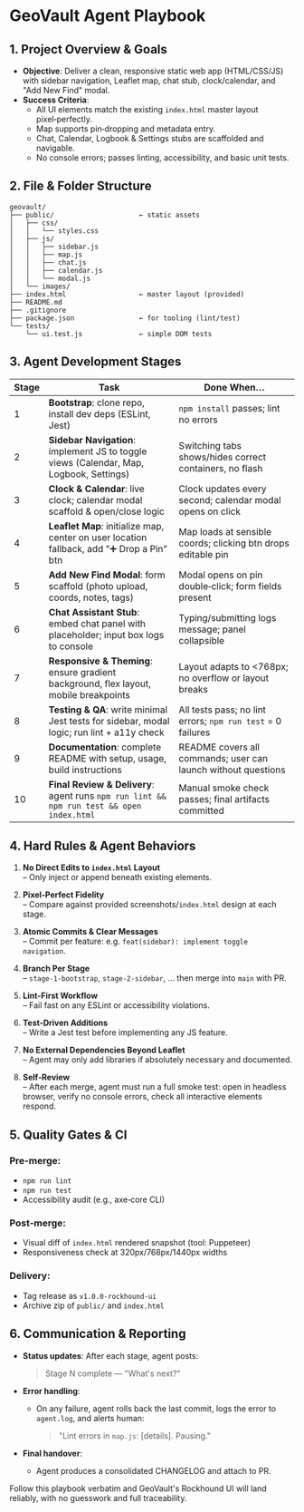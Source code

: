 # GeoVault Agent Playbook

## 1. Project Overview & Goals
- **Objective**: Deliver a clean, responsive static web app (HTML/CSS/JS) with sidebar navigation, Leaflet map, chat stub, clock/calendar, and "Add New Find" modal.
- **Success Criteria**:
  - All UI elements match the existing `index.html` master layout pixel‑perfectly.
  - Map supports pin‑dropping and metadata entry.
  - Chat, Calendar, Logbook & Settings stubs are scaffolded and navigable.
  - No console errors; passes linting, accessibility, and basic unit tests.

## 2. File & Folder Structure
```
geovault/
├── public/                     ← static assets
│   ├── css/
│   │   └── styles.css
│   ├── js/
│   │   ├── sidebar.js
│   │   ├── map.js
│   │   ├── chat.js
│   │   ├── calendar.js
│   │   └── modal.js
│   └── images/
├── index.html                  ← master layout (provided)
├── README.md
├── .gitignore
├── package.json                ← for tooling (lint/test)
└── tests/
    └── ui.test.js              ← simple DOM tests
```

## 3. Agent Development Stages

| Stage | Task | Done When… |
|-------|------|------------|
| 1 | **Bootstrap**: clone repo, install dev deps (ESLint, Jest) | `npm install` passes; lint no errors |
| 2 | **Sidebar Navigation**: implement JS to toggle views (Calendar, Map, Logbook, Settings) | Switching tabs shows/hides correct containers, no flash |
| 3 | **Clock & Calendar**: live clock; calendar modal scaffold & open/close logic | Clock updates every second; calendar modal opens on click |
| 4 | **Leaflet Map**: initialize map, center on user location fallback, add "➕ Drop a Pin" btn | Map loads at sensible coords; clicking btn drops editable pin |
| 5 | **Add New Find Modal**: form scaffold (photo upload, coords, notes, tags) | Modal opens on pin double‑click; form fields present |
| 6 | **Chat Assistant Stub**: embed chat panel with placeholder; input box logs to console | Typing/submitting logs message; panel collapsible |
| 7 | **Responsive & Theming**: ensure gradient background, flex layout, mobile breakpoints | Layout adapts to <768px; no overflow or layout breaks |
| 8 | **Testing & QA**: write minimal Jest tests for sidebar, modal logic; run lint + a11y check | All tests pass; no lint errors; `npm run test` = 0 failures |
| 9 | **Documentation**: complete README with setup, usage, build instructions | README covers all commands; user can launch without questions |
| 10 | **Final Review & Delivery**: agent runs `npm run lint && npm run test && open index.html` | Manual smoke check passes; final artifacts committed |

## 4. Hard Rules & Agent Behaviors

1. **No Direct Edits to `index.html` Layout**  
   – Only inject or append beneath existing elements.

2. **Pixel‑Perfect Fidelity**  
   – Compare against provided screenshots/`index.html` design at each stage.

3. **Atomic Commits & Clear Messages**  
   – Commit per feature: e.g. `feat(sidebar): implement toggle navigation`.

4. **Branch Per Stage**  
   – `stage-1-bootstrap`, `stage-2-sidebar`, … then merge into `main` with PR.

5. **Lint‑First Workflow**  
   – Fail fast on any ESLint or accessibility violations.

6. **Test‑Driven Additions**  
   – Write a Jest test before implementing any JS feature.

7. **No External Dependencies Beyond Leaflet**  
   – Agent may only add libraries if absolutely necessary and documented.

8. **Self‑Review**  
   – After each merge, agent must run a full smoke test: open in headless browser, verify no console errors, check all interactive elements respond.

## 5. Quality Gates & CI

### Pre‑merge:
- `npm run lint`
- `npm run test`
- Accessibility audit (e.g., axe‑core CLI)

### Post‑merge:
- Visual diff of `index.html` rendered snapshot (tool: Puppeteer)
- Responsiveness check at 320px/768px/1440px widths

### Delivery:
- Tag release as `v1.0.0-rockhound-ui`
- Archive zip of `public/` and `index.html`

## 6. Communication & Reporting

- **Status updates**: After each stage, agent posts:  
  > Stage N complete — "What's next?"

- **Error handling**:  
  - On any failure, agent rolls back the last commit, logs the error to `agent.log`, and alerts human:
    > "Lint errors in `map.js`: [details]. Pausing."

- **Final handover**:  
  - Agent produces a consolidated CHANGELOG and attach to PR.

Follow this playbook verbatim and GeoVault's Rockhound UI will land reliably, with no guesswork and full traceability.
